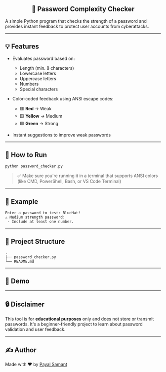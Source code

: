 <h2 align="center"> 🔐 Password Complexity Checker </h2>
  
A simple Python program that checks the strength of a password and provides instant feedback to protect user accounts from cyberattacks.

---

## 💡 Features

* Evaluates password based on:

  * Length (min. 8 characters)
  * Lowercase letters
  * Uppercase letters
  * Numbers
  * Special characters
* Color-coded feedback using ANSI escape codes:

  * 🟥 **Red** → Weak
  * 🟨 **Yellow** → Medium
  * 🟩 **Green** → Strong
* Instant suggestions to improve weak passwords

---

## 🚀 How to Run

```bash
python password_checker.py
```

> ✅ Make sure you're running it in a terminal that supports ANSI colors (like CMD, PowerShell, Bash, or VS Code Terminal)

---

## 🧪 Example

```
Enter a password to test: BlueHat!
⚠️ Medium strength password:
 - Include at least one number.
```

---

## 📁 Project Structure

```
.
├── password_checker.py
└── README.md
```

---

## 📸 Demo 


---

## 🔒 Disclaimer

This tool is for **educational purposes** only and does not store or transmit passwords. It's a beginner-friendly project to learn about password validation and user feedback.

---

## ✍️ Author

Made with ♥ by [Payal Samant](https://github.com/pys07)

